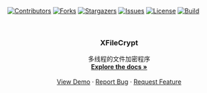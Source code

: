 <div id="top"></div>

<!-- PROJECT SHIELDS -->
[![Contributors][contributors-shield]][contributors-url]
[![Forks][forks-shield]][forks-url]
[![Stargazers][stars-shield]][stars-url]
[![Issues][issues-shield]][issues-url]
[![License][license-shield]][license-url]
[![Build][build-shield]][build-url]


<!-- PROJECT LOGO -->
<br />
<div align="center">
<!--   <a href="https://github.com/hominsu/XFileCrypt">
    <img src="images/logo.png" alt="Logo" width="80" height="80">
  </a> -->

<h3 align="center">XFileCrypt</h3>

  <p align="center">
    多线程的文件加密程序
    <br />
    <a href="https://github.com/hominsu/XFileCrypt"><strong>Explore the docs »</strong></a>
    <br />
    <br />
    <a href="https://github.com/hominsu/XFileCrypt">View Demo</a>
    ·
    <a href="https://github.com/hominsu/XFileCrypt/issues">Report Bug</a>
    ·
    <a href="https://github.com/hominsu/XFileCrypt/issues">Request Feature</a>
  </p>
</div>



<!-- MARKDOWN LINKS & IMAGES -->
<!-- https://www.markdownguide.org/basic-syntax/#reference-style-links -->
[contributors-shield]: https://img.shields.io/github/contributors/hominsu/XFileCrypt.svg?style=for-the-badge
[contributors-url]: https://github.com/hominsu/XFileCrypt/graphs/contributors
[forks-shield]: https://img.shields.io/github/forks/hominsu/XFileCrypt.svg?style=for-the-badge
[forks-url]: https://github.com/hominsu/XFileCrypt/network/members
[stars-shield]: https://img.shields.io/github/stars/hominsu/XFileCrypt.svg?style=for-the-badge
[stars-url]: https://github.com/hominsu/XFileCrypt/stargazers
[issues-shield]: https://img.shields.io/github/issues/hominsu/XFileCrypt.svg?style=for-the-badge
[issues-url]: https://github.com/hominsu/XFileCrypt/issues
[license-shield]: https://img.shields.io/github/license/hominsu/XFileCrypt.svg?style=for-the-badge
[license-url]: https://github.com/hominsu/XFileCrypt/blob/master/LICENSE
[build-shield]: https://img.shields.io/github/workflow/status/hominsu/XFileCrypt/Build%20and%20Deploy?style=for-the-badge
[build-url]: https://github.com/hominsu/XFileCrypt/actions/workflows/build_deploy.yml.yml

